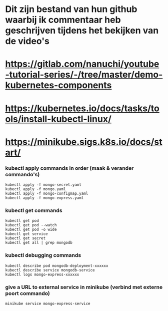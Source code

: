 # Dit zijn bestand van hun github waarbij ik commentaar heb geschrijven tijdens het bekijken van de video's
# https://gitlab.com/nanuchi/youtube-tutorial-series/-/tree/master/demo-kubernetes-components

# https://kubernetes.io/docs/tasks/tools/install-kubectl-linux/
# https://minikube.sigs.k8s.io/docs/start/

### kubectl apply commands in order (maak & verander commando's)
    
    kubectl apply -f mongo-secret.yaml
    kubectl apply -f mongo.yaml
    kubectl apply -f mongo-configmap.yaml 
    kubectl apply -f mongo-express.yaml

### kubectl get commands

    kubectl get pod
    kubectl get pod --watch
    kubectl get pod -o wide
    kubectl get service
    kubectl get secret
    kubectl get all | grep mongodb

### kubectl debugging commands

    kubectl describe pod mongodb-deployment-xxxxxx
    kubectl describe service mongodb-service
    kubectl logs mongo-express-xxxxxx

### give a URL to external service in minikube (verbind met externe poort commando)

    minikube service mongo-express-service